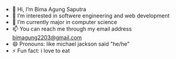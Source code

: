 - 👋 Hi, I’m Bima Agung Saputra
- 👀 I’m interested in softwere engineering and web development
- 🌱 I’m currently major in computer science
- 📫 You can reach me through my email address bimagung2203@gmail.com
- 😄 Pronouns: like michael jackson said "he/he"
- ⚡ Fun fact: i love to eat

<!---
bmmasaputra/bmmasaputra is a ✨ special ✨ repository because its `README.md` (this file) appears on your GitHub profile.
You can click the Preview link to take a look at your changes.
--->
